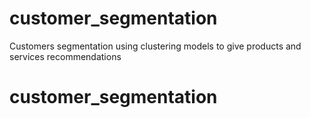 # customer_segmentation
Customers segmentation using clustering models to give products and services recommendations
# customer_segmentation
